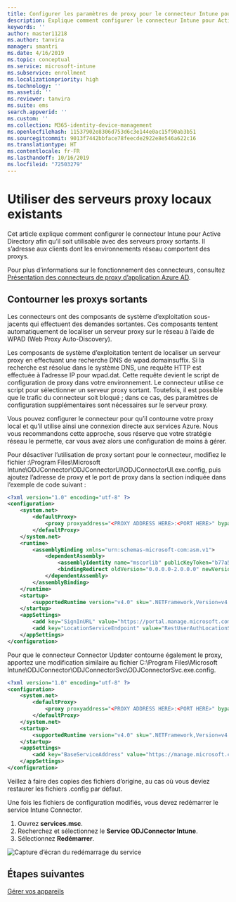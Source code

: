 ```yaml
---
title: Configurer les paramètres de proxy pour le connecteur Intune pour Active Directory
description: Explique comment configurer le connecteur Intune pour Active Directory afin qu’il soit utilisable avec des serveurs proxy locaux existants.
keywords: ''
author: master11218
ms.author: tanvira
manager: smantri
ms.date: 4/16/2019
ms.topic: conceptual
ms.service: microsoft-intune
ms.subservice: enrollment
ms.localizationpriority: high
ms.technology: ''
ms.assetid: ''
ms.reviewer: tanvira
ms.suite: ems
search.appverid: ''
ms.custom: ''
ms.collection: M365-identity-device-management
ms.openlocfilehash: 11537902e8306d753d6c3e144e0ac15f90ab3b51
ms.sourcegitcommit: 9013f7442bbface78feecde2922e8e546a622c16
ms.translationtype: HT
ms.contentlocale: fr-FR
ms.lasthandoff: 10/16/2019
ms.locfileid: "72503279"
---
```

# <a name="work-with-existing-on-premises-proxy-servers"></a>Utiliser des serveurs proxy locaux existants

Cet article explique comment configurer le connecteur Intune pour Active Directory afin qu’il soit utilisable avec des serveurs proxy sortants. Il s’adresse aux clients dont les environnements réseau comportent des proxys.

Pour plus d’informations sur le fonctionnement des connecteurs, consultez [Présentation des connecteurs de proxy d’application Azure AD](https://docs.microsoft.com/azure/active-directory/manage-apps/application-proxy-connectors).

## <a name="bypass-outbound-proxies"></a>Contourner les proxys sortants

Les connecteurs ont des composants de système d’exploitation sous-jacents qui effectuent des demandes sortantes. Ces composants tentent automatiquement de localiser un serveur proxy sur le réseau à l’aide de WPAD (Web Proxy Auto-Discovery).

Les composants de système d’exploitation tentent de localiser un serveur proxy en effectuant une recherche DNS de wpad.domainsuffix. Si la recherche est résolue dans le système DNS, une requête HTTP est effectuée à l’adresse IP pour wpad.dat. Cette requête devient le script de configuration de proxy dans votre environnement. Le connecteur utilise ce script pour sélectionner un serveur proxy sortant. Toutefois, il est possible que le trafic du connecteur soit bloqué ; dans ce cas, des paramètres de configuration supplémentaires sont nécessaires sur le serveur proxy.

Vous pouvez configurer le connecteur pour qu’il contourne votre proxy local et qu’il utilise ainsi une connexion directe aux services Azure. Nous vous recommandons cette approche, sous réserve que votre stratégie réseau le permette, car vous avez alors une configuration de moins à gérer.

Pour désactiver l’utilisation de proxy sortant pour le connecteur, modifiez le fichier :\Program Files\Microsoft Intune\ODJConnector\ODJConnectorUI\ODJConnectorUI.exe.config, puis ajoutez l’adresse de proxy et le port de proxy dans la section indiquée dans l’exemple de code suivant :

```xml
<?xml version="1.0" encoding="utf-8" ?>
<configuration>
    <system.net>  
        <defaultProxy>   
            <proxy proxyaddress="<PROXY ADDRESS HERE>:<PORT HERE>" bypassonlocal="True" usesystemdefault="True"/>   
        </defaultProxy>  
    </system.net>
    <runtime>
        <assemblyBinding xmlns="urn:schemas-microsoft-com:asm.v1">
            <dependentAssembly>
                <assemblyIdentity name="mscorlib" publicKeyToken="b77a5c561934e089" culture="neutral"/>
                <bindingRedirect oldVersion="0.0.0.0-2.0.0.0" newVersion="4.6.0.0" />
            </dependentAssembly>
        </assemblyBinding>
    </runtime>
    <startup> 
        <supportedRuntime version="v4.0" sku=".NETFramework,Version=v4.6" />
    </startup>
    <appSettings>
        <add key="SignInURL" value="https://portal.manage.microsoft.com/Home/ClientLogon"/>
        <add key="LocationServiceEndpoint" value="RestUserAuthLocationService/RestUserAuthLocationService/ServiceAddresses"/>
    </appSettings>
</configuration>
```

Pour que le connecteur Connector Updater contourne également le proxy, apportez une modification similaire au fichier C:\Program Files\Microsoft Intune\ODJConnector\ODJConnectorSvc\ODJConnectorSvc.exe.config.

```xml
<?xml version="1.0" encoding="utf-8" ?>
<configuration>
    <system.net>  
        <defaultProxy>   
            <proxy proxyaddress="<PROXY ADDRESS HERE>:<PORT HERE>" bypassonlocal="True" usesystemdefault="True"/>   
        </defaultProxy>  
    </system.net>
    <startup>
        <supportedRuntime version="v4.0" sku=".NETFramework,Version=v4.6" />
    </startup>
    <appSettings>
        <add key="BaseServiceAddress" value="https://manage.microsoft.com/" />
    </appSettings>
</configuration>
```

Veillez à faire des copies des fichiers d’origine, au cas où vous deviez restaurer les fichiers .config par défaut.

Une fois les fichiers de configuration modifiés, vous devez redémarrer le service Intune Connector. 

1. Ouvrez **services.msc**.
2. Recherchez et sélectionnez le **Service ODJConnector Intune**.
3. Sélectionnez **Redémarrer**.

![Capture d’écran du redémarrage du service](./media/autopilot-hybrid-connector-proxy/service-restart.png)


## <a name="next-steps"></a>Étapes suivantes

[Gérer vos appareils](../remote-actions/device-management.md)